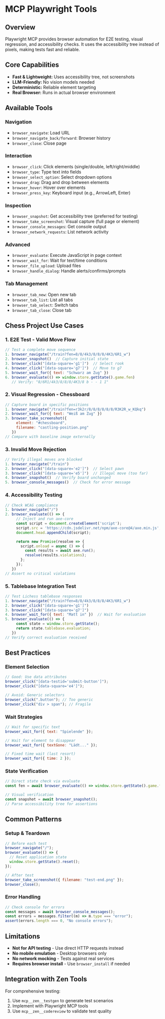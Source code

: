 # MCP Playwright Tools

<!-- nav: docs/tooling/mcp-overview | tags: [mcp, playwright, e2e] | updated: 2025-08-13 -->

## Overview

Playwright MCP provides browser automation for E2E testing, visual regression, and accessibility checks. It uses the accessibility tree instead of pixels, making tests fast and reliable.

## Core Capabilities

- **Fast & Lightweight:** Uses accessibility tree, not screenshots
- **LLM-Friendly:** No vision models needed
- **Deterministic:** Reliable element targeting
- **Real Browser:** Runs in actual browser environment

## Available Tools

### Navigation

- `browser_navigate`: Load URL
- `browser_navigate_back/forward`: Browser history
- `browser_close`: Close page

### Interaction

- `browser_click`: Click elements (single/double, left/right/middle)
- `browser_type`: Type text into fields
- `browser_select_option`: Select dropdown options
- `browser_drag`: Drag and drop between elements
- `browser_hover`: Hover over elements
- `browser_press_key`: Keyboard input (e.g., ArrowLeft, Enter)

### Inspection

- `browser_snapshot`: Get accessibility tree (preferred for testing)
- `browser_take_screenshot`: Visual capture (full page or element)
- `browser_console_messages`: Get console output
- `browser_network_requests`: List network activity

### Advanced

- `browser_evaluate`: Execute JavaScript in page context
- `browser_wait_for`: Wait for text/time conditions
- `browser_file_upload`: Upload files
- `browser_handle_dialog`: Handle alerts/confirms/prompts

### Tab Management

- `browser_tab_new`: Open new tab
- `browser_tab_list`: List all tabs
- `browser_tab_select`: Switch tabs
- `browser_tab_close`: Close tab

## Chess Project Use Cases

### 1. E2E Test - Valid Move Flow

```javascript
// Test a complete move sequence
1. browser_navigate("/train?fen=8/8/4k3/8/8/8/4K3/6R1_w")
2. browser_snapshot()  // Capture initial state
3. browser_click("[data-square='g1']")  // Select rook
4. browser_click("[data-square='g7']")  // Move to g7
5. browser_wait_for({ text: "Schwarz am Zug" })
6. browser_evaluate(() => window.store.getState().game.fen)
   // Verify: "8/6R1/4k3/8/8/8/4K3/8 b - - 1 1"
```

### 2. Visual Regression - Chessboard

```javascript
// Capture board in specific positions
1. browser_navigate("/train?fen=r3k2r/8/8/8/8/8/8/R3K2R_w_KQkq")
2. browser_wait_for({ text: "Weiß am Zug" })
3. browser_take_screenshot({
     element: "#chessboard",
     filename: "castling-position.png"
   })
// Compare with baseline image externally
```

### 3. Invalid Move Rejection

```javascript
// Verify illegal moves are blocked
1. browser_navigate("/train")
2. browser_click("[data-square='e2']")  // Select pawn
3. browser_click("[data-square='e5']")  // Illegal move (too far)
4. browser_snapshot()  // Verify board unchanged
5. browser_console_messages()  // Check for error message
```

### 4. Accessibility Testing

```javascript
// Check WCAG compliance
1. browser_navigate("/")
2. browser_evaluate(() => {
     // Inject and run axe-core
     const script = document.createElement('script');
     script.src = 'https://cdn.jsdelivr.net/npm/axe-core@4/axe.min.js';
     document.head.appendChild(script);

     return new Promise(resolve => {
       script.onload = async () => {
         const results = await axe.run();
         resolve(results.violations);
       };
     });
   })
// Assert no critical violations
```

### 5. Tablebase Integration Test

```javascript
// Test Lichess tablebase responses
1. browser_navigate("/train?fen=8/8/4k3/8/8/8/4K3/6R1_w")
2. browser_click("[data-square='g1']")
3. browser_click("[data-square='g7']")
4. browser_wait_for({ text: "Matt in" })  // Wait for evaluation
5. browser_evaluate(() => {
     const state = window.store.getState();
     return state.tablebase.evaluation;
   })
// Verify correct evaluation received
```

## Best Practices

### Element Selection

```javascript
// Good: Use data attributes
browser_click("[data-testid='submit-button']");
browser_click("[data-square='e4']");

// Avoid: Generic selectors
browser_click(".button"); // Too generic
browser_click("div > span"); // Fragile
```

### Wait Strategies

```javascript
// Wait for specific text
browser_wait_for({ text: "Spielende" });

// Wait for element to disappear
browser_wait_for({ textGone: "Lädt..." });

// Fixed time wait (last resort)
browser_wait_for({ time: 2 });
```

### State Verification

```javascript
// Direct state check via evaluate
const fen = await browser_evaluate(() => window.store.getState().game.fen);

// Visual verification
const snapshot = await browser_snapshot();
// Parse accessibility tree for assertions
```

## Common Patterns

### Setup & Teardown

```javascript
// Before each test
browser_navigate("/");
browser_evaluate(() => {
  // Reset application state
  window.store.getState().reset();
});

// After test
browser_take_screenshot({ filename: "test-end.png" });
browser_close();
```

### Error Handling

```javascript
// Check console for errors
const messages = await browser_console_messages();
const errors = messages.filter((m) => m.type === "error");
assert(errors.length === 0, "No console errors");
```

## Limitations

- **Not for API testing** - Use direct HTTP requests instead
- **No mobile emulation** - Desktop browsers only
- **No network mocking** - Tests against real services
- **Requires browser install** - Use `browser_install` if needed

## Integration with Zen Tools

For comprehensive testing:

1. Use `mcp__zen__testgen` to generate test scenarios
2. Implement with Playwright MCP tools
3. Use `mcp__zen__codereview` to validate test quality

